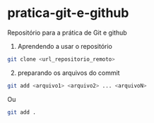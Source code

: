 # pratica-git-e-github
Repositório para a prática de Git e github

1. Aprendendo a usar o repositório

```bash
git clone <url_repositorio_remoto>
```

2. preparando os arquivos do commit 

```bash 
git add <arquivo1> <arquivo2> ... <arquivoN>
```
Ou

```bash 
git add .
```

